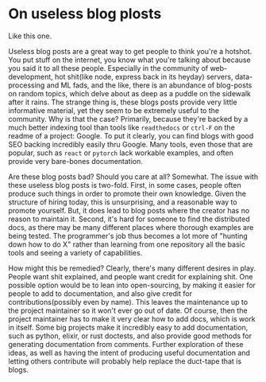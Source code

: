 # On useless blog plosts
Like this one.

Useless blog posts are a great way to get people to think you're a hotshot. You
put stuff on the internet, you know what you're talking about because you said it to all these
people. Especially in the community of web-development, hot shit(like node, express back in its
heyday) servers, data-processing and ML fads, and the like, there is an abundance of blog-posts
on random topics, which delve about as deep as a puddle on the sidewalk after it rains. The
strange thing is, these blogs posts provide very little informative material, yet they seem to
be extremely useful to the community. Why is that the case? Primarily, because they're backed by
a much better indexing tool than tools like `readthedocs` or `ctrl-F` on the readme of a
project: Google. To put it clearly, you can find blogs with good SEO backing incredibly easily
thru Google. Many tools, even those that are popular, such as `react` or `pytorch` lack workable
examples, and often provide very bare-bones documentation.

Are these blog posts bad? Should you care at all? Somewhat. The issue with these useless blog
posts is two-fold. First, in some cases, people often produce such things in order to promote
their own knowledge. Given the structure of hiring today, this is unsurprising, and a reasonable
way to promote yourself. But, it does lead to blog posts where the creator has no reason to
maintain it. Second, it's hard for someone to find the distributed docs, as there may be many
different places where thorough examples are being tested. The programmer's job thus becomes a
lot more of "hunting down how to do X" rather than learning from one repository all the basic
tools and seeing a variety of capabilities.

How might this be remedied? Clearly, there's many different desires in play. People want shit
explained, and people want credit for explaining shit. One possible option would be to lean into
open-sourcing, by making it easier for people to add to documentation, and also give credit for
contributions(possibly even by name). This leaves the maintenance up to the project maintainer
so it won't ever go out of date. Of course, then the project maintainer has to make it very
clear how to add docs, which is work in itself. Some big projects make it incredibly easy to add
documentation, such as python, elixir, or rust doctests, and also provide good methods for
generating documentation from comments. Further exploration of these ideas, as well as having
the intent of producing useful documentation and letting others contribute will probably help
replace the duct-tape that is blogs.

